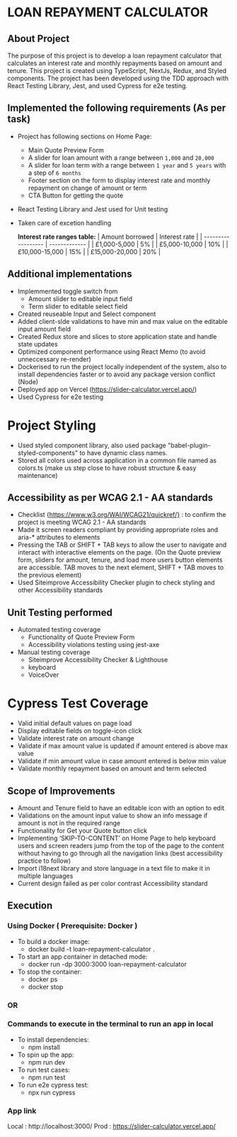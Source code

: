 # LOAN REPAYMENT CALCULATOR

## About Project
The purpose of this project is to develop a loan repayment calculator that calculates an interest rate and monthly repayments based on amount and tenure. 
This project is created using TypeScript, NextJs, Redux, and Styled components. 
The project has been developed using the TDD approach with React Testing Library, Jest, and used Cypress for e2e testing.

## Implemented the following requirements (As per task)
- Project has following sections on Home Page:
  - Main Quote Preview Form 
  - A slider for loan amount with a range between `1,000` and `20,000`
  - A slider for loan term with a range between `1 year` and `5 years` with a step of `6 months` 
  - Footer section on the form to display interest rate and monthly repayment on change of amount or term
  - CTA Button for getting the quote
- React Testing Library and Jest used for Unit testing
- Taken care of excetion handling
  
  **Interest rate ranges table:**
    |  Amount borrowed   | Interest rate |
    | ------------------ | ------------- |
    | £1,000-5,000       |       5%      |
    | £5,000-10,000      |       10%     |
    | £10,000-15,000     |       15%     |
    | £15,000-20,000     |       20%     |

## Additional implementations
- Implemmented toggle switch from 
    - Amount slider to editable input field
    - Term slider to editable select field 
- Created reuseable Input and Select component 
- Added client-slde validations to have min and max value on the editable input amount field
- Created Redux store and slices to store application state and handle state updates
- Optimized component performance using React Memo (to avoid unneccessary re-render)
- Dockerised to run the project locally independent of the system, also to install dependencies faster or to avoid any package version conflict (Node)
- Deployed app on Vercel (https://slider-calculator.vercel.app/)
- Used Cypress for e2e testing


# Project Styling
- Used styled component library, also used package "babel-plugin-styled-components" to have dynamic class names.
- Stored all colors used across application in a common file named as colors.ts (make us step close to have robust structure & easy maintenance)

## Accessibility as per WCAG 2.1 - AA standards
- Checklist {https://www.w3.org/WAI/WCAG21/quickref/} : to confirm the project is meeting WCAG 2.1 - AA standards
- Made it screen readers compliant by providing appropriate roles and aria-\* attributes to elements
- Pressing the TAB or SHIFT + TAB keys to allow the user to navigate and interact with interactive elements on the
  page. (On the Quote preview form, sliders for amount, tenure, and load more users button elements are accessible. TAB moves to the
  next element, SHIFT + TAB moves to the previous element)
- Used Siteimprove Accessibility Checker plugin to check styling and other Accessibility standards

## Unit Testing performed
- Automated testing coverage
    - Functionality of Quote Preview Form
    - Accessibility violations testing using jest-axe
- Manual testing coverage
    - Siteimprove Accessibility Checker & Lighthouse
    - keyboard
    - VoiceOver

# Cypress Test Coverage
- Valid initial default values on page load
- Display editable fields on toggle-icon click
- Validate interest rate on amount change
- Validate if max amount value is updated if amount entered is above max value
- Validate if min amount value in case amount entered is below min value
- Validate monthly repayment based on amount and term selected

## Scope of Improvements
- Amount and Tenure field to have an editable icon with an option to edit
- Validations on the amount input value to show an info message if amount is not in the required range
- Functionality for Get your Quote button click
- Implementing ‘SKIP-TO-CONTENT’ on Home Page to help keyboard users and screen readers jump from the top of the
  page to the content without having to go through all the navigation links (best accessibility practice to follow)
- Import i18next library and store language in a text file to make it in multiple languages
- Current design failed as per color contrast Accessibility standard 

## Execution
### Using Docker ( Prerequisite: Docker ) <to be updated>
- To build a docker image:
    -  docker build -t loan-repayment-calculator .
- To start an app container in detached mode:
    - docker run -dp 3000:3000 loan-repayment-calculator
- To stop the container:
    - docker ps
    - docker stop <the-container-id>

### OR

### Commands to execute in the terminal to run an app in local
- To install dependencies:
    - npm install
- To spin up the app:
    - npm run dev
- To run test cases:
    - npm run test
- To run e2e cypress test:
    - npx run cypress


### App link
Local :  http://localhost:3000/
Prod  :  https://slider-calculator.vercel.app/



